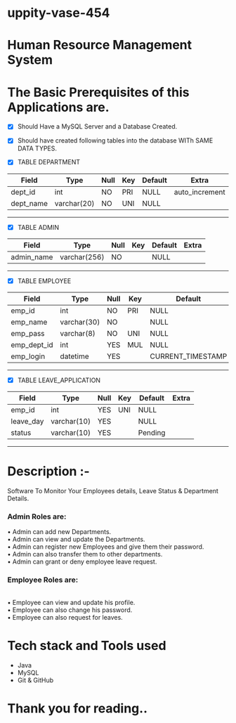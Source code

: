 # uppity-vase-454 

<h1>Human Resource Management System</h1>
 
# The Basic Prerequisites of this Applications are.
- [x] Should Have a MySQL Server and a Database Created.
- [x] Should have created following tables into the database WITh   SAME DATA TYPES.


- [X] TABLE DEPARTMENT


| Field     | Type        | Null | Key | Default | Extra          |
|-----------|-------------|------|-----|---------|----------------|
| dept_id   | int         | NO   | PRI | NULL    | auto_increment |
| dept_name | varchar(20) | NO   | UNI | NULL    |                |



<hr />

- [X] TABLE ADMIN


| Field         | Type        | Null | Key | Default | Extra          |
|---------------|-------------|------|-----|---------|----------------|
| admin_name    | varchar(256) | NO   |     | NULL    |                |




<hr />

- [x] TABLE EMPLOYEE


| Field       | Type        | Null | Key | Default           | Extra             |
|-------------|-------------|------|-----|-------------------|-------------------|
| emp_id      | int         | NO   | PRI | NULL              | auto_increment    |
| emp_name    | varchar(30) | NO   |     | NULL              |                   |
| emp_pass    | varchar(8)  | NO   | UNI | NULL              |                   |
| emp_dept_id | int         | YES  | MUL | NULL              |                   |
| emp_login   | datetime    | YES  |     | CURRENT_TIMESTAMP | DEFAULT_GENERATED |




<hr />

- [x] TABLE LEAVE_APPLICATION


| Field     | Type        | Null | Key | Default | Extra |
|-----------|-------------|------|-----|---------|-------|
| emp_id    | int         | YES  | UNI | NULL    |       |
| leave_day | varchar(10) | YES  |     | NULL    |       |
| status    | varchar(10) | YES  |     | Pending |       |



<hr />



# Description :-
Software To Monitor Your Employees details, Leave Status & Department Details.



<h3>Admin Roles are:</h3>

•	Admin can add new Departments.
</br>
•	Admin can view and update the Departments.
</br>
•	Admin can register new Employees and give them their password.
</br>
•	Admin can also transfer them to other departments.
</br>
•	Admin can grant or deny employee leave request.
</br>



<h3>Employee Roles are:</h3>
</br>
•	Employee can view and update his profile.
</br>
•	Employee can also change his password.
</br>
•	Employee can also request for leaves.
</br>


# Tech stack and Tools used 

- Java
- MySQL
- Git & GitHub




# Thank you for reading..
